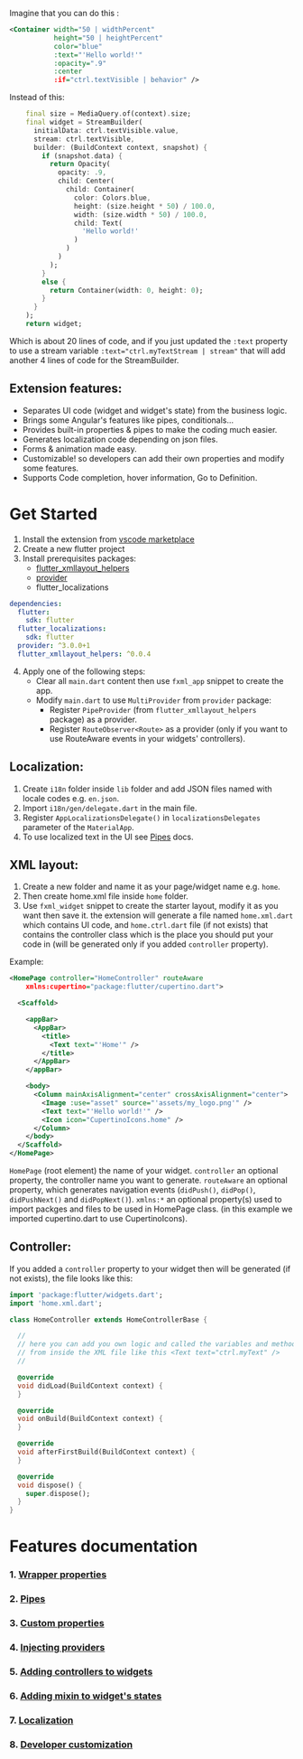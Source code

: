 
Imagine that you can do this :
```XML
<Container width="50 | widthPercent"
           height="50 | heightPercent"
           color="blue"
           :text="'Hello world!'"
           :opacity=".9"
           :center
           :if="ctrl.textVisible | behavior" />
```
Instead of this:
```dart
    final size = MediaQuery.of(context).size;
    final widget = StreamBuilder(
      initialData: ctrl.textVisible.value,
      stream: ctrl.textVisible,
      builder: (BuildContext context, snapshot) {
        if (snapshot.data) {
          return Opacity(
            opacity: .9,
            child: Center(
              child: Container(
                color: Colors.blue,
                height: (size.height * 50) / 100.0,
                width: (size.width * 50) / 100.0,
                child: Text(
                  'Hello world!'
                )
              )
            )
          );
        }
        else {
          return Container(width: 0, height: 0);
        }
      }
    );
    return widget;
```
Which is about 20 lines of code, and if you just updated the `:text` property to use a stream variable `:text="ctrl.myTextStream | stream"` that will add another 4 lines of code for the StreamBuilder.


Extension features:
--------
* Separates UI code (widget and widget's state) from the business logic.
* Brings some Angular's features like pipes, conditionals...
* Provides built-in properties & pipes to make the coding much easier.
* Generates localization code depending on json files.
* Forms & animation made easy.
* Customizable! so developers can add their own properties and modify some features.
* Supports Code completion, hover information, Go to Definition.

# Get Started

1. Install the extension from [vscode marketplace](https://marketplace.visualstudio.com/items?itemName=WaseemDev.flutter-xml-layout)
2. Create a new flutter project
3. Install prerequisites packages:
    * [flutter_xmllayout_helpers](https://pub.dartlang.org/packages/flutter_xmllayout_helpers)
    * [provider](https://pub.dartlang.org/packages/provider)
    * flutter_localizations
```yaml
dependencies:
  flutter:
    sdk: flutter
  flutter_localizations:
    sdk: flutter
  provider: ^3.0.0+1
  flutter_xmllayout_helpers: ^0.0.4
```
4. Apply one of the following steps:
    * Clear all `main.dart` content then use `fxml_app` snippet to create the app.
    * Modify `main.dart` to use `MultiProvider` from `provider` package:
        - Register `PipeProvider` (from `flutter_xmllayout_helpers` package) as a provider.
        - Register `RouteObserver<Route>` as a provider (only if you want to use RouteAware events in your widgets' controllers).

## Localization:
1. Create `i18n` folder inside `lib` folder and add JSON files named with locale codes e.g. `en.json`.
2. Import `i18n/gen/delegate.dart` in the main file.
3. Register `AppLocalizationsDelegate()` in `localizationsDelegates` parameter of the `MaterialApp`.
4. To use localized text in the UI see [Pipes](./docs/pipes.md) docs.

## XML layout:
1. Create a new folder and name it as your page/widget name e.g. `home`.
2. Then create home.xml file inside `home` folder.
3. Use `fxml_widget` snippet to create the starter layout, modify it as you want then save it. the extension will generate a file named `home.xml.dart` which contains UI code, and `home.ctrl.dart` file (if not exists) that contains the controller class which is the place you should put your code in (will be generated only if you added `controller` property).

Example:
```XML
<HomePage controller="HomeController" routeAware
    xmlns:cupertino="package:flutter/cupertino.dart">

  <Scaffold>

    <appBar>
      <AppBar>
        <title>
          <Text text="'Home'" />
        </title>
      </AppBar>
    </appBar>

    <body>
      <Column mainAxisAlignment="center" crossAxisAlignment="center">
        <Image :use="asset" source="'assets/my_logo.png'" />
        <Text text="'Hello world!'" />
        <Icon icon="CupertinoIcons.home" />
      </Column>
    </body>
  </Scaffold>
</HomePage>
```

`HomePage` (root element) the name of your widget.
`controller` an optional property, the controller name you want to generate.
`routeAware` an optional property, which generates navigation events (`didPush()`, `didPop()`, `didPushNext()` and `didPopNext()`).
`xmlns:*` an optional property(s) used to import packges and files to be used in HomePage class. (in this example we imported cupertino.dart to use CupertinoIcons).


## Controller:
If you added a `controller` property to your widget then will be generated (if not exists), the file looks like this:
```dart
import 'package:flutter/widgets.dart';
import 'home.xml.dart';

class HomeController extends HomeControllerBase {

  //
  // here you can add you own logic and called the variables and methods
  // from inside the XML file like this <Text text="ctrl.myText" />
  //

  @override
  void didLoad(BuildContext context) {
  }

  @override
  void onBuild(BuildContext context) {
  }

  @override
  void afterFirstBuild(BuildContext context) {
  }

  @override
  void dispose() {
    super.dispose();
  }
}
```

# Features documentation

### 1. [Wrapper properties](./docs/wrapper-properties.md)
### 2. [Pipes](./docs/pipes.md)
### 3. [Custom properties](./docs/custom-properties.md)
### 4. [Injecting providers](./docs/providers.md)
### 5. [Adding controllers to widgets](./docs/controllers.md)
### 6. [Adding mixin to widget's states](./docs/mixins.md)
### 7. [Localization](./docs/localization.md)
### 8. [Developer customization](./docs/customization.md)

